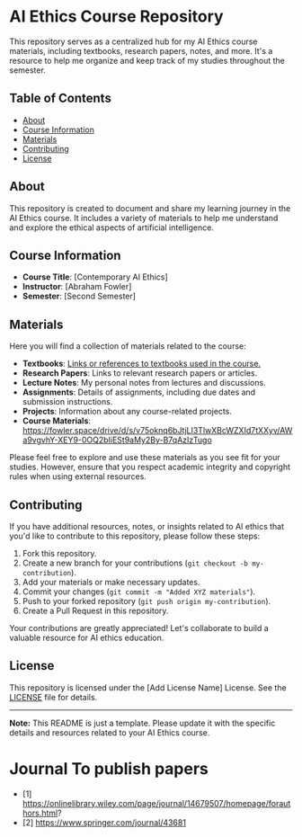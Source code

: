 # AI Ethics Course Repository

This repository serves as a centralized hub for my AI Ethics course materials, including textbooks, research papers, notes, and more. It's a resource to help me organize and keep track of my studies throughout the semester.

## Table of Contents

- [About](#about)
- [Course Information](#course-information)
- [Materials](#materials)
- [Contributing](#contributing)
- [License](#license)

## About

This repository is created to document and share my learning journey in the AI Ethics course. It includes a variety of materials to help me understand and explore the ethical aspects of artificial intelligence.

## Course Information

- **Course Title**: [Contemporary AI Ethics]
- **Instructor**: [Abraham Fowler]
- **Semester**: [Second Semester]

## Materials

Here you will find a collection of materials related to the course:

- **Textbooks**: [Links or references to textbooks used in the course.](https://github.com/bithabib/ai_ethics/tree/main/books)
- **Research Papers**: Links to relevant research papers or articles.
- **Lecture Notes**: My personal notes from lectures and discussions.
- **Assignments**: Details of assignments, including due dates and submission instructions.
- **Projects**: Information about any course-related projects.
- **Course Materials**: https://fowler.space/drive/d/s/v75oknq6bJtjLI3TlwXBcWZXId7tXXyv/AWa9vgvhY-XEY9-0OQ2bIiESt9aMy2By-B7qAzIzTugo

Please feel free to explore and use these materials as you see fit for your studies. However, ensure that you respect academic integrity and copyright rules when using external resources.

## Contributing

If you have additional resources, notes, or insights related to AI ethics that you'd like to contribute to this repository, please follow these steps:

1. Fork this repository.
2. Create a new branch for your contributions (`git checkout -b my-contribution`).
3. Add your materials or make necessary updates.
4. Commit your changes (`git commit -m "Added XYZ materials"`).
5. Push to your forked repository (`git push origin my-contribution`).
6. Create a Pull Request in this repository.

Your contributions are greatly appreciated! Let's collaborate to build a valuable resource for AI ethics education.

## License

This repository is licensed under the [Add License Name] License. See the [LICENSE](LICENSE) file for details.

---

**Note:** This README is just a template. Please update it with the specific details and resources related to your AI Ethics course.

# Journal To publish papers
 - [1] https://onlinelibrary.wiley.com/page/journal/14679507/homepage/forauthors.html?
 - [2] https://www.springer.com/journal/43681

